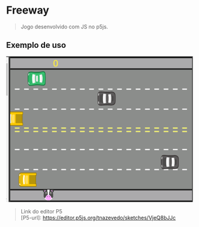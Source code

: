 # Freeway
> Jogo desenvolvido com JS  no p5js.



## Exemplo de uso



![imagem-jogo](./imagens/jogo-img.gif)


>Link do editor P5<br/>
[P5-url]: https://editor.p5js.org/tnazevedo/sketches/VjeQ8bJJc




